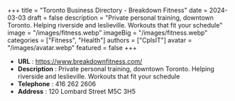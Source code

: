+++
title = "Toronto Business Directory - Breakdown Fitness"
date = 2024-03-03
draft = false
description = "Private personal training, downtown Toronto. Helping riverside and 
leslieville. Workouts that fit your schedule"
image = "/images/fitness.webp"
imageBig = "/images/fitness.webp"
categories = ["Fitness", "Health"]
authors = ["CplsIT"]
avatar = "/images/avatar.webp"
featured = false
+++


* **URL** :  https://www.breakdownfitness.com/
* **Description** : Private personal training, downtown Toronto. Helping riverside and 
leslieville. Workouts that fit your schedule
* **Telephone** : 416 262 2606
* **Address** : 120 Lombard Street M5C 3H5